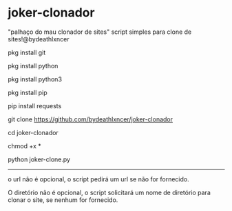 # joker-clonador
"palhaço do mau clonador de sites" script simples para clone de sites!@bydeathlxncer

pkg install git

pkg install python

pkg install python3

pkg install pip

pip install requests

git clone https://github.com/bydeathlxncer/joker-clonador

cd joker-clonador

chmod +x *

python joker-clone.py

-----------------------------------------------------------------------------------------------------------------
o url não é opcional, o script pedirá um url se não for fornecido.

O diretório não é opcional, o script solicitará um nome de diretório para clonar o site, se nenhum for fornecido.
